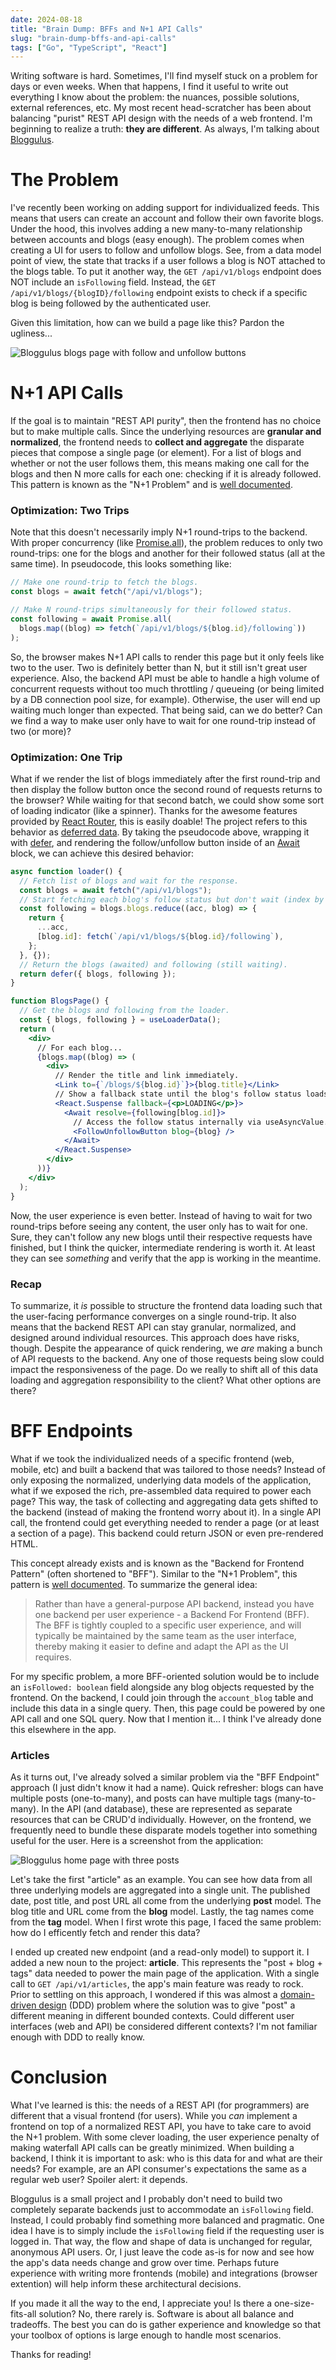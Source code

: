 ```yaml
---
date: 2024-08-18
title: "Brain Dump: BFFs and N+1 API Calls"
slug: "brain-dump-bffs-and-api-calls"
tags: ["Go", "TypeScript", "React"]
---
```


Writing software is hard.
Sometimes, I'll find myself stuck on a problem for days or even weeks.
When that happens, I find it useful to write out everything I know about the problem: the nuances, possible solutions, external references, etc.
My most recent head-scratcher has been about balancing "purist" REST API design with the needs of a web frontend.
I'm beginning to realize a truth: **they are different**.
As always, I'm talking about [Bloggulus](https://bloggulus.com).

# The Problem

I've recently been working on adding support for individualized feeds.
This means that users can create an account and follow their own favorite blogs.
Under the hood, this involves adding a new many-to-many relationship between accounts and blogs (easy enough).
The problem comes when creating a UI for users to follow and unfollow blogs.
See, from a data model point of view, the state that tracks if a user follows a blog is NOT attached to the blogs table.
To put it another way, the `GET /api/v1/blogs` endpoint does NOT include an `isFollowing` field.
Instead, the `GET /api/v1/blogs/{blogID}/following` endpoint exists to check if a specific blog is being followed by the authenticated user.

Given this limitation, how can we build a page like this?
Pardon the ugliness...

![Bloggulus blogs page with follow and unfollow buttons](/images/20240818/blogs.webp)

# N+1 API Calls

If the goal is to maintain "REST API purity", then the frontend has no choice but to make multiple calls.
Since the underlying resources are **granular and normalized**, the frontend needs to **collect and aggregate** the disparate pieces that compose a single page (or element).
For a list of blogs and whether or not the user follows them, this means making one call for the blogs and then N more calls for each one: checking if it is already followed.
This pattern is known as the "N+1 Problem" and is [well documented](https://www.infoq.com/articles/N-Plus-1/).

### Optimization: Two Trips

Note that this doesn't necessarily imply N+1 round-trips to the backend.
With proper concurrency (like [Promise.all](https://developer.mozilla.org/en-US/docs/Web/JavaScript/Reference/Global_Objects/Promise/all)), the problem reduces to only two round-trips: one for the blogs and another for their followed status (all at the same time).
In pseudocode, this looks something like:

```ts
// Make one round-trip to fetch the blogs.
const blogs = await fetch("/api/v1/blogs");

// Make N round-trips simultaneously for their followed status.
const following = await Promise.all(
  blogs.map((blog) => fetch(`/api/v1/blogs/${blog.id}/following`))
);
```

So, the browser makes N+1 API calls to render this page but it only feels like two to the user.
Two is definitely better than N, but it still isn't great user experience.
Also, the backend API must be able to handle a high volume of concurrent requests without too much throttling / queueing (or being limited by a DB connection pool size, for example).
Otherwise, the user will end up waiting much longer than expected.
That being said, can we do better?
Can we find a way to make user only have to wait for one round-trip instead of two (or more)?

### Optimization: One Trip

What if we render the list of blogs immediately after the first round-trip and then display the follow button once the second round of requests returns to the browser?
While waiting for that second batch, we could show some sort of loading indicator (like a spinner).
Thanks for the awesome features provided by [React Router](https://reactrouter.com/en/main), this is easily doable!
The project refers to this behavior as [deferred data](https://reactrouter.com/en/main/guides/deferred).
By taking the pseudocode above, wrapping it with [defer](https://reactrouter.com/en/main/utils/defer), and rendering the follow/unfollow button inside of an [Await](https://reactrouter.com/en/main/components/await) block, we can achieve this desired behavior:

```jsx
async function loader() {
  // Fetch list of blogs and wait for the response.
  const blogs = await fetch("/api/v1/blogs");
  // Start fetching each blog's follow status but don't wait (index by ID).
  const following = blogs.blogs.reduce((acc, blog) => {
    return {
      ...acc,
      [blog.id]: fetch(`/api/v1/blogs/${blog.id}/following`),
    };
  }, {});
  // Return the blogs (awaited) and following (still waiting).
  return defer({ blogs, following });
}

function BlogsPage() {
  // Get the blogs and following from the loader.
  const { blogs, following } = useLoaderData();
  return (
    <div>
      // For each blog...
      {blogs.map((blog) => (
        <div>
          // Render the title and link immediately.
          <Link to={`/blogs/${blog.id}`}>{blog.title}</Link>
          // Show a fallback state until the blog's follow status loads.
          <React.Suspense fallback={<p>LOADING</p>}>
            <Await resolve={following[blog.id]}>
              // Access the follow status internally via useAsyncValue.
              <FollowUnfollowButton blog={blog} />
            </Await>
          </React.Suspense>
        </div>
      ))}
    </div>
  );
}
```

Now, the user experience is even better.
Instead of having to wait for two round-trips before seeing any content, the user only has to wait for one.
Sure, they can't follow any new blogs until their respective requests have finished, but I think the quicker, intermediate rendering is worth it.
At least they can see _something_ and verify that the app is working in the meantime.

### Recap

To summarize, it _is_ possible to structure the frontend data loading such that the user-facing performance converges on a single round-trip.
It also means that the backend REST API can stay granular, normalized, and designed around individual resources.
This approach does have risks, though.
Despite the appearance of quick rendering, we _are_ making a bunch of API requests to the backend.
Any one of those requests being slow could impact the responsiveness of the page.
Do we really to shift all of this data loading and aggregation responsibility to the client?
What other options are there?

# BFF Endpoints

What if we took the individualized needs of a specific frontend (web, mobile, etc) and built a backend that was tailored to those needs?
Instead of only exposing the normalized, underlying data models of the application, what if we exposed the rich, pre-assembled data required to power each page?
This way, the task of collecting and aggregating data gets shifted to the backend (instead of making the frontend worry about it).
In a single API call, the frontend could get everything needed to render a page (or at least a section of a page).
This backend could return JSON or even pre-rendered HTML.

This concept already exists and is known as the "Backend for Frontend Pattern" (often shortened to "BFF").
Similar to the "N+1 Problem", this pattern is [well documented](https://samnewman.io/patterns/architectural/bff/).
To summarize the general idea:

> Rather than have a general-purpose API backend, instead you have one backend per user experience - a Backend For Frontend (BFF).
> The BFF is tightly coupled to a specific user experience, and will typically be maintained by the same team as the user interface, thereby making it easier to define and adapt the API as the UI requires.

For my specific problem, a more BFF-oriented solution would be to include an `isFollowed: boolean` field alongside any blog objects requested by the frontend.
On the backend, I could join through the `account_blog` table and include this data in a single query.
Then, this page could be powered by one API call and one SQL query.
Now that I mention it... I think I've already done this elsewhere in the app.

### Articles

As it turns out, I've already solved a similar problem via the "BFF Endpoint" approach (I just didn't know it had a name).
Quick refresher: blogs can have multiple posts (one-to-many), and posts can have multiple tags (many-to-many).
In the API (and database), these are represented as separate resources that can be CRUD'd individually.
However, on the frontend, we frequently need to bundle these disparate models together into something useful for the user.
Here is a screenshot from the application:

![Bloggulus home page with three posts](/images/20240818/bloggulus.webp)

Let's take the first "article" as an example.
You can see how data from all three underlying models are aggregated into a single unit.
The published date, post title, and post URL all come from the underlying **post** model.
The blog title and URL come from the **blog** model.
Lastly, the tag names come from the **tag** model.
When I first wrote this page, I faced the same problem: how do I efficently fetch and render this data?

I ended up created new endpoint (and a read-only model) to support it.
I added a new noun to the project: **article**.
This represents the "post + blog + tags" data needed to power the main page of the application.
With a single call to `GET /api/v1/articles`, the app's main feature was ready to rock.
Prior to settling on this approach, I wondered if this was almost a [domain-driven design](https://en.wikipedia.org/wiki/Domain-driven_design) (DDD) problem where the solution was to give "post" a different meaning in different bounded contexts.
Could different user interfaces (web and API) be considered different contexts?
I'm not familiar enough with DDD to really know.

# Conclusion

What I've learned is this: the needs of a REST API (for programmers) are different that a visual frontend (for users).
While you _can_ implement a frontend on top of a normalized REST API, you have to take care to avoid the N+1 problem.
With some clever loading, the user experience penalty of making waterfall API calls can be greatly minimized.
When building a backend, I think it is important to ask: who is this data for and what are their needs?
For example, are an API consumer's expectations the same as a regular web user?
Spoiler alert: it depends.

Bloggulus is a small project and I probably don't need to build two completely separate backends just to accommodate an `isFollowing` field.
Instead, I could probably find something more balanced and pragmatic.
One idea I have is to simply include the `isFollowing` field if the requesting user is logged in.
That way, the flow and shape of data is unchanged for regular, anonymous API users.
Or, I just leave the code as-is for now and see how the app's data needs change and grow over time.
Perhaps future experience with writing more frontends (mobile) and integrations (browser extention) will help inform these architectural decisions.

If you made it all the way to the end, I appreciate you!
Is there a one-size-fits-all solution?
No, there rarely is.
Software is about all balance and tradeoffs.
The best you can do is gather experience and knowledge so that your toolbox of options is large enough to handle most scenarios.

Thanks for reading!
